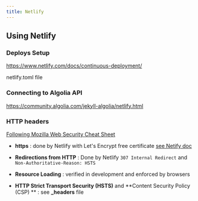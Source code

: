 ```yaml
---
title: Netlify
---
```


## Using Netlify

### Deploys Setup

https://www.netlify.com/docs/continuous-deployment/

netlify.toml file

### Connecting to Algolia API

https://community.algolia.com/jekyll-algolia/netlify.html

### HTTP headers

[Following Mozilla Web Security Cheat Sheet](https://infosec.mozilla.org/guidelines/web_security)

 - **https** : done by Netlify with Let's Encrypt free certificate [see Netify doc](https://www.netlify.com/docs/ssl/)

 - **Redirections from HTTP** :  Done by Netlify `307 Internal Redirect` and `Non-Authoritative-Reason: HSTS`

 - **Resource Loading** : verified in development and enforced by browsers

 - **HTTP Strict Transport Security (HSTS)** and **Content Security Policy (CSP) ** : see **_headers** file

